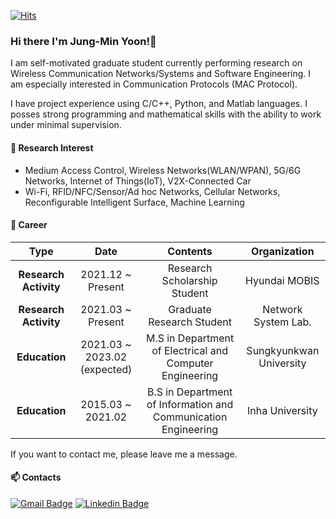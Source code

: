 
[![Hits](https://hits.seeyoufarm.com/api/count/incr/badge.svg?url=https%3A%2F%2Fgithub.com%2Fjungmin-yoon1&count_bg=%2379C83D&title_bg=%23555555&icon=&icon_color=%23E7E7E7&title=hits&edge_flat=false)](https://hits.seeyoufarm.com)
### Hi there I'm Jung-Min Yoon!👋

 I am self-motivated graduate student currently performing research on Wireless Communication Networks/Systems and Software Engineering. I am especially interested in Communication Protocols (MAC Protocol).

I have project experience using C/C++, Python, and Matlab languages. I posses strong programming and mathematical skills with the ability to work under minimal supervision.

#### 🌱 Research Interest
- Medium Access Control, Wireless Networks(WLAN/WPAN), 5G/6G Networks, Internet of Things(IoT), V2X-Connected Car
- Wi-Fi, RFID/NFC/Sensor/Ad hoc Networks, Cellular Networks, Reconfigurable Intelligent Surface, Machine Learning

#### 🔭 Career 

| **Type** | **Date** | **Contents** | **Organization** |
|:--------:|:--------:|:--------:|:--------:|
| **Research Activity** | 2021.12 ~ Present | Research Scholarship Student | Hyundai MOBIS |
| **Research Activity** | 2021.03 ~ Present | Graduate Research Student | Network System Lab. |
| **Education** | 2021.03 ~ 2023.02 (expected) | M.S in Department of Electrical and Computer Engineering | Sungkyunkwan University |
| **Education** | 2015.03 ~ 2021.02 | B.S in Department of Information and Communication Engineering | Inha University |

If you want to contact me, please leave me a message.
#### 📫 Contacts 
[![Gmail Badge](https://img.shields.io/badge/Gmail-d14836?style=flat-square&logo=Gmail&logoColor=white&link=mailto:jmy139139@gmail.com)](mailto:jmy139139@gmail.com)    [![Linkedin Badge](https://img.shields.io/badge/Linkedin-0e76a8?style=flat-square&logo=Linkedin&logoColor=white&link=https://www.linkedin.com/in/jung-min-yoon-a52845198/)](https://www.linkedin.com/in/jung-min-yoon-a52845198/)


<!--
**jungmin-yoon1/jungmin-yoon1** is a ✨ _special_ ✨ repository because its `README.md` (this file) appears on your GitHub profile.

Here are some ideas to get you started:

- 🔭 I’m currently working on ...
- 🌱 I’m currently learning ...
- 👯 I’m looking to collaborate on ...
- 🤔 I’m looking for help with ...
- 💬 Ask me about ...
- 📫 How to reach me: ...
- 😄 Pronouns: ...
- ⚡ Fun fact: ...
-->
